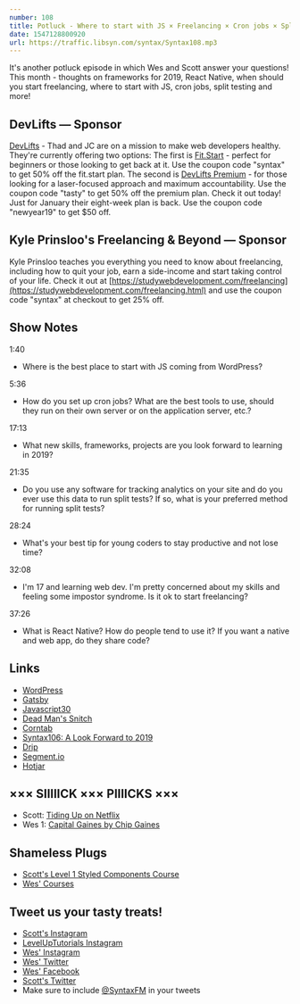 ```yaml
---
number: 108
title: Potluck - Where to start with JS × Freelancing × Cron jobs × Split testing × Frameworks in 2019 × More
date: 1547128800920
url: https://traffic.libsyn.com/syntax/Syntax108.mp3
---
```


It's another potluck episode in which Wes and Scott answer your questions! This month - thoughts on frameworks for 2019, React Native, when should you start freelancing, where to start with JS, cron jobs, split testing and more!

## DevLifts — Sponsor

[DevLifts](https://devlifts.io/) - Thad and JC are on a mission to make web developers healthy. They're currently offering two options: The first is [Fit.Start](https://devlifts.io/join) - perfect for beginners or those looking to get back at it. 
Use the coupon code "syntax" to get 50% off the fit.start plan. The second is [DevLifts Premium](https://devlifts.io/join) - for those looking for a laser-focused approach and maximum accountability. Use the coupon code "tasty" to get 50% off the premium plan. Check it out today! Just for January their eight-week plan is back. Use the coupon code "newyear19" to get $50 off. 

## Kyle Prinsloo's Freelancing & Beyond — Sponsor

Kyle Prinsloo teaches you everything you need to know about freelancing, including how to quit your job, earn a side-income and start taking control of your life. Check it out at [https://studywebdevelopment.com/freelancing](https://studywebdevelopment.com/freelancing.html) and use the coupon code "syntax" at checkout to get 25% off.

## Show Notes

1:40

* Where is the best place to start with JS coming from WordPress?

5:36

* How do you set up cron jobs? What are the best tools to use, should they run on their own server or on the application server, etc.?

17:13

* What new skills, frameworks, projects are you look forward to learning in 2019?

21:35

* Do you use any software for tracking analytics on your site and do you ever use this data to run split tests? If so, what is your preferred method for running split tests?

28:24

* What's your best tip for young coders to stay productive and not lose time?

32:08

* I'm 17 and learning web dev. I'm pretty concerned about my skills and feeling some impostor syndrome. Is it ok to start freelancing?

37:26

* What is React Native? How do people tend to use it? If you want a native and web app, do they share code?

## Links
* [WordPress](https://wordpress.org/)
* [Gatsby](https://www.gatsbyjs.org/)
* [Javascript30](https://javascript30.com/)
* [Dead Man's Snitch](https://deadmanssnitch.com/)
* [Corntab](http://corntab.com/)
* [Syntax106: A Look Forward to 2019](https://syntax.fm/show/106/a-look-forward-to-2019)
* [Drip](https://www.drip.com/)
* [Segment.io](https://segment.com/)
* [Hotjar](https://www.hotjar.com/)


## ××× SIIIIICK ××× PIIIICKS ×××

* Scott: [Tiding Up on Netflix](https://www.netflix.com/title/80209379)
* Wes 1: [Capital Gaines by Chip Gaines](https://www.amazon.com/Capital-Gaines-Things-Learned-Stupid/dp/0785216308)

## Shameless Plugs

* [Scott's Level 1 Styled Components Course](https://LevelUpTutorials.com/pro)
* [Wes' Courses](https://www.wesbos.com/courses)

## Tweet us your tasty treats!

* [Scott's Instagram](https://www.instagram.com/stolinski/)
* [LevelUpTutorials Instagram](https://www.instagram.com/LevelUpTutorials/)
* [Wes' Instagram](https://www.instagram.com/wesbos/)
* [Wes' Twitter](https://twitter.com/wesbos)
* [Wes' Facebook](https://www.facebook.com/wesbos.developer)
* [Scott's Twitter](https://twitter.com/stolinski)
* Make sure to include [@SyntaxFM](https://twitter.com/SyntaxFM) in your tweets